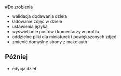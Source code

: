 #Do zrobienia

- walidacja dodawania dzieła
- ładowanie zdjęć w dziele
- ustawienia języka
- wyświetlanie postów i komentarzy w profilu
- oddzielne pliki dla miniaturek i powiększonych zdjęć
- zmienić domyślne strony z make:auth

## Później

- edycja dzieł
